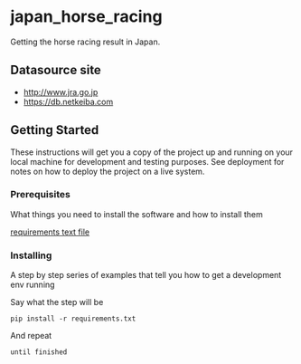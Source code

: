 # japan_horse_racing

Getting the horse racing result in Japan.

## Datasource site

- <http://www.jra.go.jp>
- <https://db.netkeiba.com>

## Getting Started

These instructions will get you a copy of the project up and running on your local machine for development and testing purposes. See deployment for notes on how to deploy the project on a live system.

### Prerequisites

What things you need to install the software and how to install them

[requirements text file](requirements.txt)

### Installing

A step by step series of examples that tell you how to get a development env running

Say what the step will be

```lang=shell
pip install -r requirements.txt
```

And repeat

```lang=shell
until finished
